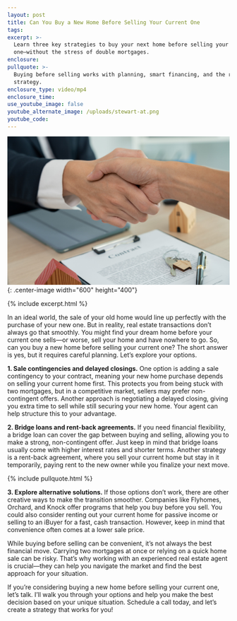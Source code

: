 ```yaml
---
layout: post
title: Can You Buy a New Home Before Selling Your Current One
tags:
excerpt: >-
  Learn three key strategies to buy your next home before selling your current
  one—without the stress of double mortgages.
enclosure:
pullquote: >-
  Buying before selling works with planning, smart financing, and the right
  strategy.
enclosure_type: video/mp4
enclosure_time:
use_youtube_image: false
youtube_alternate_image: /uploads/stewart-at.png
youtube_code:
---
```

![](/uploads/stewart-at-1.png){: .center-image width="600" height="400"}

{% include excerpt.html %}

In an ideal world, the sale of your old home would line up perfectly with the purchase of your new one. But in reality, real estate transactions don’t always go that smoothly. You might find your dream home before your current one sells—or worse, sell your home and have nowhere to go. So, can you buy a new home before selling your current one? The short answer is yes, but it requires careful planning. Let’s explore your options.

**1\. Sale contingencies and delayed closings.** One option is adding a sale contingency to your contract, meaning your new home purchase depends on selling your current home first. This protects you from being stuck with two mortgages, but in a competitive market, sellers may prefer non-contingent offers. Another approach is negotiating a delayed closing, giving you extra time to sell while still securing your new home. Your agent can help structure this to your advantage.

**2\. Bridge loans and rent-back agreements.** If you need financial flexibility, a bridge loan can cover the gap between buying and selling, allowing you to make a strong, non-contingent offer. Just keep in mind that bridge loans usually come with higher interest rates and shorter terms. Another strategy is a rent-back agreement, where you sell your current home but stay in it temporarily, paying rent to the new owner while you finalize your next move.

{% include pullquote.html %}

**3\. Explore alternative solutions.** If those options don’t work, there are other creative ways to make the transition smoother. Companies like Flyhomes, Orchard, and Knock offer programs that help you buy before you sell. You could also consider renting out your current home for passive income or selling to an iBuyer for a fast, cash transaction. However, keep in mind that convenience often comes at a lower sale price.

While buying before selling can be convenient, it’s not always the best financial move. Carrying two mortgages at once or relying on a quick home sale can be risky. That’s why working with an experienced real estate agent is crucial—they can help you navigate the market and find the best approach for your situation.

If you’re considering buying a new home before selling your current one, let’s talk. I’ll walk you through your options and help you make the best decision based on your unique situation. Schedule a call today, and let’s create a strategy that works for you!